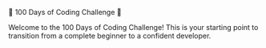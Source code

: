 🚀 100 Days of Coding Challenge 🚀

Welcome to the 100 Days of Coding Challenge! This is your starting point to transition from a complete beginner to a confident developer.
